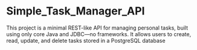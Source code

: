 # Simple_Task_Manager_API
This project is a minimal REST-like API for managing personal tasks, built using only core Java and JDBC—no frameworks. It allows users to create, read, update, and delete tasks stored in a PostgreSQL database
